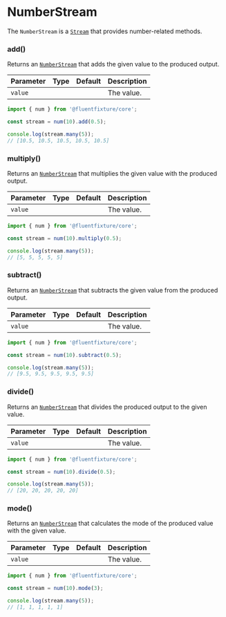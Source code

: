 # NumberStream

The `NumberStream` is a [`Stream`](stream.md) that provides number-related methods.

### add()

Returns an [`NumberStream`](numberstream.md)  that adds the given value to the produced output.

<table><thead><tr><th>Parameter</th><th data-type="select" data-multiple>Type</th><th>Default</th><th>Description</th></tr></thead><tbody><tr><td><code>value</code></td><td></td><td></td><td>The value.</td></tr></tbody></table>

```typescript
import { num } from '@fluentfixture/core';

const stream = num(10).add(0.5);

console.log(stream.many(5));
// [10.5, 10.5, 10.5, 10.5, 10.5]
```

### multiply()

Returns an [`NumberStream`](numberstream.md)  that multiplies the given value with the produced output.

<table><thead><tr><th>Parameter</th><th data-type="select" data-multiple>Type</th><th>Default</th><th>Description</th></tr></thead><tbody><tr><td><code>value</code></td><td></td><td></td><td>The value.</td></tr></tbody></table>

```typescript
import { num } from '@fluentfixture/core';

const stream = num(10).multiply(0.5);

console.log(stream.many(5));
// [5, 5, 5, 5, 5]
```

### subtract()

Returns an [`NumberStream`](numberstream.md)  that subtracts the given value from the produced output.

<table><thead><tr><th>Parameter</th><th data-type="select" data-multiple>Type</th><th>Default</th><th>Description</th></tr></thead><tbody><tr><td><code>value</code></td><td></td><td></td><td>The value.</td></tr></tbody></table>

```typescript
import { num } from '@fluentfixture/core';

const stream = num(10).subtract(0.5);

console.log(stream.many(5));
// [9.5, 9.5, 9.5, 9.5, 9.5]
```

### divide()

Returns an [`NumberStream`](numberstream.md)  that divides the produced output to the given value.

<table><thead><tr><th>Parameter</th><th data-type="select" data-multiple>Type</th><th>Default</th><th>Description</th></tr></thead><tbody><tr><td><code>value</code></td><td></td><td></td><td>The value.</td></tr></tbody></table>

```typescript
import { num } from '@fluentfixture/core';

const stream = num(10).divide(0.5);

console.log(stream.many(5));
// [20, 20, 20, 20, 20]
```

### mode()

Returns an [`NumberStream`](numberstream.md)  that calculates the mode of the produced value with the given value.

<table><thead><tr><th>Parameter</th><th data-type="select" data-multiple>Type</th><th>Default</th><th>Description</th></tr></thead><tbody><tr><td><code>value</code></td><td></td><td></td><td>The value.</td></tr></tbody></table>

```typescript
import { num } from '@fluentfixture/core';

const stream = num(10).mode(3);

console.log(stream.many(5));
// [1, 1, 1, 1, 1]
```
